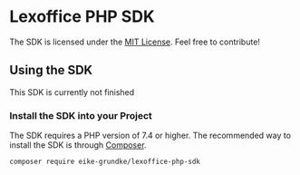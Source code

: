#  Lexoffice PHP SDK

The SDK is licensed under the [MIT License](LICENSE). Feel free to contribute!

## Using the SDK

This SDK is currently not finished

### Install  the SDK into your Project

The SDK requires a PHP version of 7.4 or higher. The recommended way to install the SDK is through [Composer](http://getcomposer.org).

```bash
composer require eike-grundke/lexoffice-php-sdk
```
